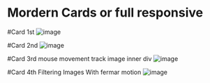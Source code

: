 # Mordern Cards or full responsive

#Card 1st
![image](https://github.com/user-attachments/assets/a4545cef-b41e-49ba-800f-abdec0720c7f)

#Card 2nd 
![image](https://github.com/user-attachments/assets/58b8f16e-a980-40b4-97b7-7bbccec3fc6f)

#Card 3rd mouse movement track image inner div
![image](https://github.com/user-attachments/assets/c4879f5e-a4c4-40c2-8c11-936e26188a9a)

#Card 4th Filtering Images With fermar motion
![image](https://github.com/user-attachments/assets/ce468945-7758-4c13-9ae2-ca8ea592f043)

